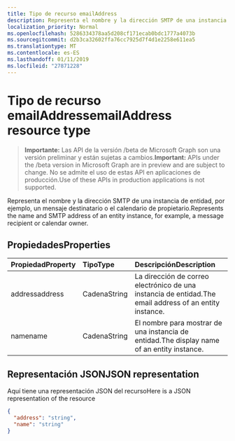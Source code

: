 ```yaml
---
title: Tipo de recurso emailAddress
description: Representa el nombre y la dirección SMTP de una instancia de entidad, por ejemplo, un mensaje destinatario o el calendario de propietario.
localization_priority: Normal
ms.openlocfilehash: 5286334378aa5d208cf171ecab0bdc1777a4073b
ms.sourcegitcommit: d2b3ca32602ffa76cc7925d7f4d1e2258e611ea5
ms.translationtype: MT
ms.contentlocale: es-ES
ms.lasthandoff: 01/11/2019
ms.locfileid: "27871228"
---
```

# <a name="emailaddress-resource-type"></a><span data-ttu-id="b4fdc-103">Tipo de recurso emailAddress</span><span class="sxs-lookup"><span data-stu-id="b4fdc-103">emailAddress resource type</span></span>

> <span data-ttu-id="b4fdc-104">**Importante:** Las API de la versión /beta de Microsoft Graph son una versión preliminar y están sujetas a cambios.</span><span class="sxs-lookup"><span data-stu-id="b4fdc-104">**Important:** APIs under the /beta version in Microsoft Graph are in preview and are subject to change.</span></span> <span data-ttu-id="b4fdc-105">No se admite el uso de estas API en aplicaciones de producción.</span><span class="sxs-lookup"><span data-stu-id="b4fdc-105">Use of these APIs in production applications is not supported.</span></span>

<span data-ttu-id="b4fdc-106">Representa el nombre y la dirección SMTP de una instancia de entidad, por ejemplo, un mensaje destinatario o el calendario de propietario.</span><span class="sxs-lookup"><span data-stu-id="b4fdc-106">Represents the name and SMTP address of an entity instance, for example, a message recipient or calendar owner.</span></span>

## <a name="properties"></a><span data-ttu-id="b4fdc-107">Propiedades</span><span class="sxs-lookup"><span data-stu-id="b4fdc-107">Properties</span></span>
| <span data-ttu-id="b4fdc-108">Propiedad</span><span class="sxs-lookup"><span data-stu-id="b4fdc-108">Property</span></span>     | <span data-ttu-id="b4fdc-109">Tipo</span><span class="sxs-lookup"><span data-stu-id="b4fdc-109">Type</span></span>   |<span data-ttu-id="b4fdc-110">Descripción</span><span class="sxs-lookup"><span data-stu-id="b4fdc-110">Description</span></span>|
|:---------------|:--------|:----------|
|<span data-ttu-id="b4fdc-111">address</span><span class="sxs-lookup"><span data-stu-id="b4fdc-111">address</span></span>|<span data-ttu-id="b4fdc-112">Cadena</span><span class="sxs-lookup"><span data-stu-id="b4fdc-112">String</span></span>|<span data-ttu-id="b4fdc-113">La dirección de correo electrónico de una instancia de entidad.</span><span class="sxs-lookup"><span data-stu-id="b4fdc-113">The email address of an entity instance.</span></span>|
|<span data-ttu-id="b4fdc-114">name</span><span class="sxs-lookup"><span data-stu-id="b4fdc-114">name</span></span>|<span data-ttu-id="b4fdc-115">Cadena</span><span class="sxs-lookup"><span data-stu-id="b4fdc-115">String</span></span>|<span data-ttu-id="b4fdc-116">El nombre para mostrar de una instancia de entidad.</span><span class="sxs-lookup"><span data-stu-id="b4fdc-116">The display name of an entity instance.</span></span>|

## <a name="json-representation"></a><span data-ttu-id="b4fdc-117">Representación JSON</span><span class="sxs-lookup"><span data-stu-id="b4fdc-117">JSON representation</span></span>

<span data-ttu-id="b4fdc-118">Aquí tiene una representación JSON del recurso</span><span class="sxs-lookup"><span data-stu-id="b4fdc-118">Here is a JSON representation of the resource</span></span>

<!-- {
  "blockType": "resource",
  "optionalProperties": [

  ],
  "@odata.type": "microsoft.graph.emailAddress"
}-->

```json
{
  "address": "string",
  "name": "string"
}

```

<!-- uuid: 8fcb5dbc-d5aa-4681-8e31-b001d5168d79
2015-10-25 14:57:30 UTC -->
<!-- {
  "type": "#page.annotation",
  "description": "emailAddress resource",
  "keywords": "",
  "section": "documentation",
  "tocPath": ""
}-->
